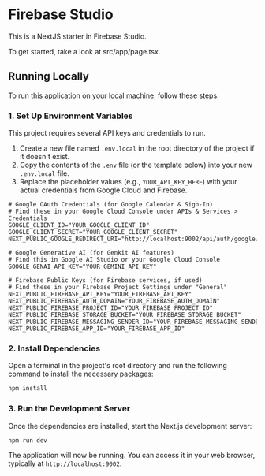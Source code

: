 # Firebase Studio

This is a NextJS starter in Firebase Studio.

To get started, take a look at src/app/page.tsx.

## Running Locally

To run this application on your local machine, follow these steps:

### 1. Set Up Environment Variables

This project requires several API keys and credentials to run.

1.  Create a new file named `.env.local` in the root directory of the project if it doesn't exist.
2.  Copy the contents of the `.env` file (or the template below) into your new `.env.local` file.
3.  Replace the placeholder values (e.g., `YOUR_API_KEY_HERE`) with your actual credentials from Google Cloud and Firebase.

```
# Google OAuth Credentials (for Google Calendar & Sign-In)
# Find these in your Google Cloud Console under APIs & Services > Credentials
GOOGLE_CLIENT_ID="YOUR_GOOGLE_CLIENT_ID"
GOOGLE_CLIENT_SECRET="YOUR_GOOGLE_CLIENT_SECRET"
NEXT_PUBLIC_GOOGLE_REDIRECT_URI="http://localhost:9002/api/auth/google/callback"

# Google Generative AI (for Genkit AI features)
# Find this in Google AI Studio or your Google Cloud Console
GOOGLE_GENAI_API_KEY="YOUR_GEMINI_API_KEY"

# Firebase Public Keys (for Firebase services, if used)
# Find these in your Firebase Project Settings under "General"
NEXT_PUBLIC_FIREBASE_API_KEY="YOUR_FIREBASE_API_KEY"
NEXT_PUBLIC_FIREBASE_AUTH_DOMAIN="YOUR_FIREBASE_AUTH_DOMAIN"
NEXT_PUBLIC_FIREBASE_PROJECT_ID="YOUR_FIREBASE_PROJECT_ID"
NEXT_PUBLIC_FIREBASE_STORAGE_BUCKET="YOUR_FIREBASE_STORAGE_BUCKET"
NEXT_PUBLIC_FIREBASE_MESSAGING_SENDER_ID="YOUR_FIREBASE_MESSAGING_SENDER_ID"
NEXT_PUBLIC_FIREBASE_APP_ID="YOUR_FIREBASE_APP_ID"

```

### 2. Install Dependencies

Open a terminal in the project's root directory and run the following command to install the necessary packages:

```bash
npm install
```

### 3. Run the Development Server

Once the dependencies are installed, start the Next.js development server:

```bash
npm run dev
```

The application will now be running. You can access it in your web browser, typically at `http://localhost:9002`.
